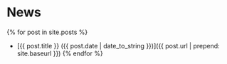 # News

{% for post in site.posts %}
- [{{ post.title }} ({{ post.date | date_to_string }})]({{ post.url | prepend: site.baseurl }})
{% endfor %}